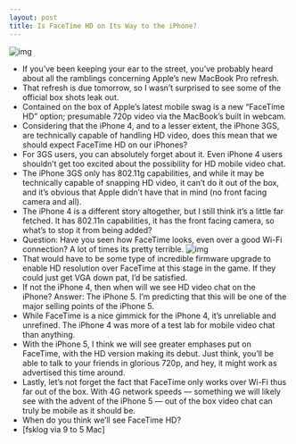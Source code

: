 ```yaml
---
layout: post
title: Is FaceTime HD on Its Way to the iPhone?
---
```

![img](http://media.idownloadblog.com/wp-content/uploads/2011/02/MacBook-Pro-FaceTime-HD1.jpg)
* If you’ve been keeping your ear to the street, you’ve probably heard about all the ramblings concerning Apple’s new MacBook Pro refresh.
* That refresh is due tomorrow, so I wasn’t surprised to see some of the official box shots leak out.
* Contained on the box of Apple’s latest mobile swag is a new “FaceTime HD” option; presumable 720p video via the MacBook’s built in webcam.
* Considering that the iPhone 4, and to a lesser extent, the iPhone 3GS, are technically capable of handling HD video, does this mean that we should expect FaceTime HD on our iPhones?
* For 3GS users, you can absolutely forget about it. Even iPhone 4 users shouldn’t get too excited about the possibility for HD mobile video chat.
* The iPhone 3GS only has 802.11g capabilities, and while it may be technically capable of snapping HD video, it can’t do it out of the box, and it’s obvious that Apple didn’t have that in mind (no front facing camera and all).
* The iPhone 4 is a different story altogether, but I still think it’s a little far fetched. It has 802.11n capabilities, it has the front facing camera, so what’s to stop it from being added?
* Question: Have you seen how FaceTime looks, even over a good Wi-Fi connection? A lot of times its pretty terrible.
![img](http://media.idownloadblog.com/wp-content/uploads/2011/02/FaceTime-HD-Logo-e1298476924714.png)
* That would have to be some type of incredible firmware upgrade to enable HD resolution over FaceTime at this stage in the game. If they could just get VGA down pat, I’d be satisfied.
* If not the iPhone 4, then when will we see HD video chat on the iPhone? Answer: The iPhone 5. I’m predicting that this will be one of the major selling points of the iPhone 5.
* While FaceTime is a nice gimmick for the iPhone 4, it’s unreliable and unrefined. The iPhone 4 was more of a test lab for mobile video chat than anything.
* With the iPhone 5, I think we will see greater emphases put on FaceTime, with the HD version making its debut. Just think, you’ll be able to talk to your friends in glorious 720p, and hey, it might work as advertised this time around.
* Lastly, let’s not forget the fact that FaceTime only works over Wi-Fi thus far out of the box. With 4G network speeds — something we will likely see with the advent of the iPhone 5 — out of the box video chat can truly be mobile as it should be.
* When do you think we’ll see FaceTime HD?
* [fsklog via 9 to 5 Mac]

